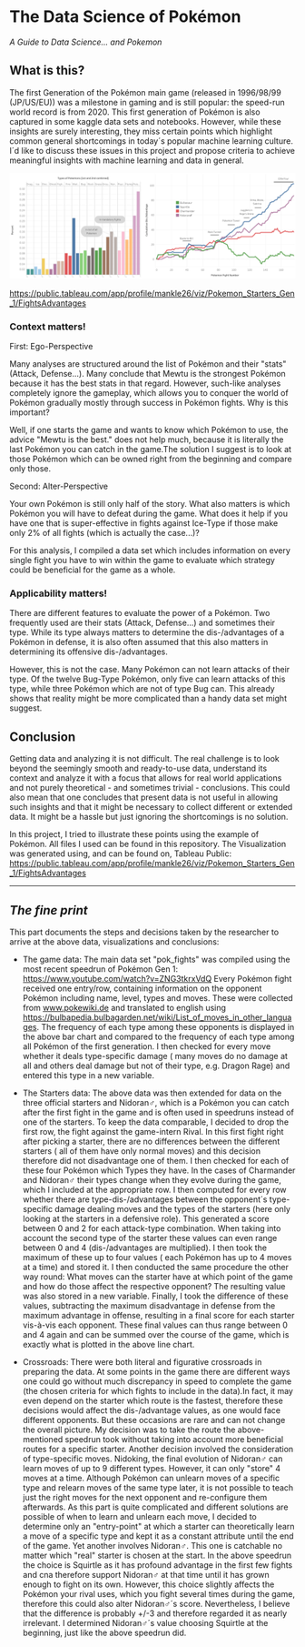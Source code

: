 # The Data Science of Pokémon
*A Guide to Data Science... and Pokemon*

## What is this?
The first Generation of the Pokémon main game (released in 
1996/98/99 (JP/US/EU)) was a milestone in gaming
and is still popular: the speed-run world record is from 2020. 
This first generation of Pokémon is also captured in some kaggle 
data sets and notebooks. However, while these insights are surely 
interesting, they miss certain points which highlight common general
shortcomings in today´s popular machine learning culture. I´d like to
discuss these issues in this project and propose criteria to achieve
meaningful insights with machine learning and data in general.

<img src="Fights_and_Advantages.png" width="800">

https://public.tableau.com/app/profile/mankle26/viz/Pokemon_Starters_Gen_1/FightsAdvantages 


### Context matters!
First: Ego-Perspective

Many analyses are structured around the list of Pokémon and their
"stats" (Attack, Defense...). Many conclude that Mewtu is the 
strongest Pokémon because it has the best stats in that regard.
However, such-like analyses completely ignore the gameplay, which
allows you to conquer the world of Pokémon gradually mostly through 
success in Pokémon fights. Why is this important?

Well, if one starts the game and wants to know which Pokémon to use,
the advice "Mewtu is the best." does not help much, because it is 
literally the last Pokémon you can catch in the game.The solution I 
suggest is to look at those Pokémon which can be owned 
right from the beginning and compare only those. 

Second: Alter-Perspective

Your own Pokémon is still only half of the story. What also matters
is which Pokémon you will have to defeat during the game. What does
it help if you have one that is super-effective in fights against
Ice-Type if those make only 2% of all fights (which is actually the case...)?

For this analysis, I compiled a data set which includes information
on every single fight you have to win within the game to evaluate
which strategy could be beneficial for the game as a whole.


### Applicability matters!
There are different features to evaluate the power of a Pokémon. 
Two frequently used are their stats (Attack, Defense...) and 
sometimes their type. While its type always matters to determine 
the dis-/advantages of a Pokémon in defense, it is also often assumed
that this also matters in determining its offensive dis-/advantages.

However, this is not the case. Many Pokémon can not learn attacks of
their type. Of the twelve Bug-Type Pokémon, only five can learn 
attacks of this type, while three Pokémon which are not of type Bug
can. This already shows that reality might be more complicated than a 
handy data set might suggest. 

## Conclusion
Getting data and analyzing it is not difficult. The real challenge is 
to look beyond the seemingly smooth and ready-to-use data, 
understand its context and 
analyze it with a focus that allows for real world applications and
not purely theoretical - and sometimes trivial - conclusions.
This could also mean that one concludes that present data is not 
useful in allowing such insights and that it might be necessary to 
collect different or extended data. It might be a hassle but just 
ignoring the shortcomings is no solution. 

In this project, I tried to illustrate these points using the example
of Pokémon. All files I used can be found in this repository. The 
Visualization was generated using, and can be found on, Tableau Public:
https://public.tableau.com/app/profile/mankle26/viz/Pokemon_Starters_Gen_1/FightsAdvantages

__________

## _The fine print_

This part documents the steps and decisions taken by the researcher
to arrive at the above data, visualizations and conclusions:

- The game data:
The main data set "pok_fights" was compiled using the most recent 
speedrun of Pokémon Gen 1: https://www.youtube.com/watch?v=ZNG3tkrxVdQ
Every Pokémon fight received one entry/row, containing information
on the opponent Pokémon including name, level, types and moves. These
were collected from www.pokewiki.de and translated to english using
https://bulbapedia.bulbagarden.net/wiki/List_of_moves_in_other_languages.
The frequency of each type among these opponents is displayed in the
above bar chart and compared to the frequency of each type among all
Pokémon of the first generation.
I then checked for every move whether it deals type-specific damage (
many moves do no damage at all and others deal damage but not of their
type, e.g. Dragon Rage) and entered this type in a new variable.


- The Starters data:
The above data was then extended for data on the three official starters
and Nidoran♂, which is a Pokémon you can catch after the first fight in 
the game and is often used in speedruns instead of one of the starters.
To keep the data comparable, I decided to drop the first row, the fight
against the game-intern Rival. In this first fight right after picking
a starter, there are no differences between the different starters (
all of them have only normal moves) and this decision therefore did 
not disadvantage one of them. I then checked for each of these four
Pokémon which Types they have. In the cases of Charmander and Nidoran♂
their types change when they evolve during the game, which I included
at the appropriate row. I then computed for every row whether there are
type-dis-/advantages between the opponent´s type-specific damage dealing
moves and the types of the starters (here only looking at the starters
in a defensive role). This generated a score between 0 and 2 for each
attack-type combination. When taking into account the second type of the
starter these values can even range between 0 and 4 (dis-/advantages
are multiplied). I then took the maximum of these up to four values (
each Pokémon has up to 4 moves at a time) and stored it. I then
conducted the same procedure the other way round: What moves can the 
starter have at which point of the game and how do those affect the 
respective opponent? The resulting value was also stored in a new
variable. Finally, I took the difference of these values, subtracting
the maximum disadvantage in defense from the maximum advantage in 
offense, resulting in a final score for each starter vis-à-vis each 
opponent. These final values can thus range between 0 and 4 again
and can be summed over the course of the game, which 
is exactly what is plotted in the above line chart.


- Crossroads:
There were both literal and figurative crossroads in preparing the data.
At some points in the game there are different ways one could go
without much discrepancy in speed to complete the game (the chosen
criteria for which fights to include in the data).In fact, it may even
depend on the starter which route is the fastest, therefore these
decisions would affect the dis-/advantage values, as one would face 
different opponents. But these occasions are rare and can not
change the overall picture. My decision was to take the route the
above-mentioned speedrun took without taking into account more
beneficial routes for a specific starter.
Another decision involved the consideration of type-specific moves.
Nidoking, the final evolution of Nidoran♂ can learn moves of up 
to 9 different types. However, it can only "store" 4 moves at a
time. Although Pokémon can unlearn moves of a specific type and
relearn moves of the same type later, it is not possible to teach
just the right moves for the next opponent and re-configure them
afterwards. As this part is quite complicated and different
solutions are possible of when to learn and unlearn each move,
I decided to determine only an "entry-point" at which a starter
can theoretically learn a move of a specific type and kept it as 
a constant attribute until the end of the game. Yet another
involves Nidoran♂. This one is catchable no matter which
"real" starter is chosen at the start. In the above speedrun
the choice is Squirtle as it has profound advantage in the 
first few fights and cna therefore support Nidoran♂ at that
time until it has grown enough to fight on its own. However,
this choice slightly affects the Pokémon your rival uses,
which you fight several times during the game, therefore this
could also alter Nidoran♂´s score. Nevertheless, I believe 
that the difference is probably +/-3 and therefore regarded it
as nearly irrelevant. I determined Nidoran♂´s value choosing
Squirtle at the beginning, just like the above speedrun did. 






